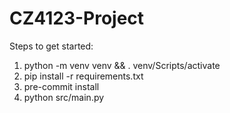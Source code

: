 # CZ4123-Project

Steps to get started:

<ol>
<li>python -m venv venv && . venv/Scripts/activate</li>
<li>pip install -r requirements.txt</li>
<li>pre-commit install</li>
<li>python src/main.py</li>
</ol>
